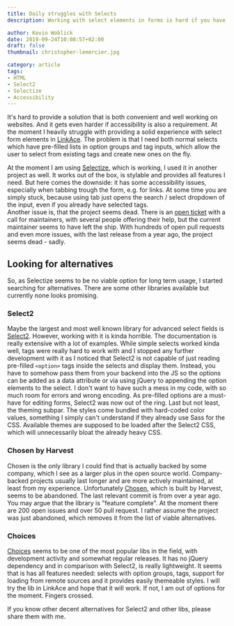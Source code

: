 ```yaml
---
title: Daily struggles with Selects
description: Working with select elements in forms is hard if you have dynamic inputs or large lists to choose from - or simply want to load options from the backend.

author: Kevin Woblick
date: 2019-09-24T10:08:57+02:00
draft: false
thumbnail: christopher-lemercier.jpg

category: article
tags:
- HTML
- Select2
- Selectize
- Accessibility
---
```


It's hard to provide a solution that is both convenient and well working on websites. And it gets even harder if accessibility is also a requirement. At the moment I heavily struggle with providing a solid experience with select form elements in [LinkAce](https://github.com/Kovah/LinkAce). The problem is that I need both normal selects which have pre-filled lists in option groups and tag inputs, which allow the user to select from existing tags and create new ones on the fly.

At the moment I am using [Selectize](https://selectize.github.io/selectize.js/), which is working, I used it in another project as well. It works out of the box, is stylable and provides all features I need. But here comes the downside: it has some accessibility issues, especially when tabbing trough the form, e.g. for links. At some time you are simply stuck, because using tab just opens the search / select dropdown of the input, even if you already have selected tags.  
Another issue is, that the project seems dead. There is an [open ticket](https://github.com/selectize/selectize.js/issues/752) with a call for maintainers, with several people offering their help, but the current maintainer seems to have left the ship. With hundreds of open pull requests and even more issues, with the last release from a year ago, the project seems dead - sadly.

## Looking for alternatives

So, as Selectize seems to be no viable option for long term usage, I started searching for alternatives. There are some other libraries available but currently none looks promising.

### Select2

Maybe the largest and most well known library for advanced select fields is [Select2](https://select2.org/). However, working with it is kinda horrible. The documentation is really extensive with a lot of examples. While simple selects worked kinda well, tags were really hard to work with and I stopped any further development with it as I noticed that Select2 is not capable of just reading pre-filled `<option>` tags inside the selects and display them. Instead, you have to somehow pass them from your backend into the JS so the options can be added as a data attribute or via using jQuery to appending the option elements to the select. I don't want to have such a mess in my code, with so much room for errors and wrong encoding. As pre-filled options are a must-have for editing forms, Select2 was now out of the ring.
Last but not least, the theming subpar. The styles come bundled with hard-coded color values, something I simply can't understand if they already use Sass for the CSS. Available themes are supposed to be loaded after the Select2 CSS, which will unnecessarily bloat the already heavy CSS. 

### Chosen by Harvest

Chosen is the only library I could find that is actually backed by some company, which I see as a larger plus in the open source world. Company-backed projects usually last longer and are more actively maintained, at least from my experience. Unfortunately [Chosen](https://github.com/harvesthq/chosen), which is built by Harvest, seems to be abandoned. The last relevant commit is from over a year ago. You may argue that the library is "feature complete". At the moment there are 200 open issues and over 50 pull request. I rather assume the project was just abandoned, which removes it from the list of viable alternatives.

### Choices

[Choices](https://github.com/jshjohnson/Choices) seems to be one of the most popular libs in the field, with development activity and somewhat regular releases. It has no jQuery dependency and in comparison with Select2, is really lightweight. It seems that is has all features needed: selects with option groups, tags, support for loading from remote sources and it provides easily themeable styles. I will try the lib in LinkAce and hope that it will work. If not, I am out of options for the moment. Fingers crossed.

If you know other decent alternatives for Select2 and other libs, please share them with me.
